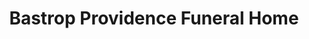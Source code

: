 ---
title: "Bastrop Providence Funeral Home"
url: /bastrop/bastrop-providence-funeral-home/
shop: funeral directors
---